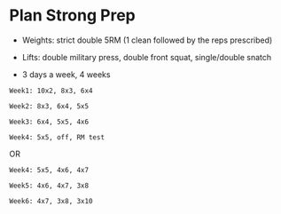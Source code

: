 # Plan Strong Prep

- Weights: strict double 5RM (1 clean followed by the reps prescribed)

- Lifts: double military press, double front squat, single/double snatch

- 3 days a week, 4 weeks

```
Week1: 10x2, 8x3, 6x4

Week2: 8x3, 6x4, 5x5

Week3: 6x4, 5x5, 4x6

Week4: 5x5, off, RM test
```

OR

```
Week4: 5x5, 4x6, 4x7

Week5: 4x6, 4x7, 3x8

Week6: 4x7, 3x8, 3x10
```

